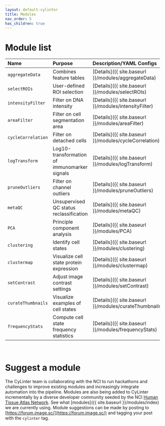 ```yaml
---
layout: default-cylinter
title: Modules
nav_order: 5
has_children: true
---
```


# Module list

| Name | Purpose | Description/YAML Configs |
| :-- | :-- | :-- |
| `aggregateData` | Combines feature tables | [Details]({{ site.baseurl }}/modules/aggregateData) |
| `selectROIs` | User-defined ROI selection | [Details]({{ site.baseurl }}/modules/selectROIs) |
| `intensityFilter` | Filter on DNA intensity | [Details]({{ site.baseurl }}/modules/intensityFilter) |
| `areaFilter` | Filter on cell segmentation area | [Details]({{ site.baseurl }}/modules/areaFilter) |
| `cycleCorrelation` | Filter on detached cells | [Details]({{ site.baseurl }}/modules/cycleCorrelation) |
| `logTransform` | Log10-transformation of immunomarker signals | [Details]({{ site.baseurl }}/modules/logTransform)
| `pruneOutliers` | Filter on channel outliers | [Details]({{ site.baseurl }}/modules/pruneOutliers) |
| `metaQC` |  Unsupervised QC status reclassification | [Details]({{ site.baseurl }}/modules/metaQC)
| `PCA` | Principle component analysis | [Details]({{ site.baseurl }}/modules/PCA)
| `clustering` | Identify cell states | [Details]({{ site.baseurl }}/modules/clustering)
| `clustermap` | Visualize cell state protein expression | [Details]({{ site.baseurl }}/modules/clustermap)
| `setContrast` | Adjust image contrast settings | [Details]({{ site.baseurl }}/modules/setContrast)
| `curateThumbnails` | Visualize examples of cell states | [Details]({{ site.baseurl }}/modules/curateThumbnails)
| `frequencyStats` | Compute cell state frequency statistics | [Details]({{ site.baseurl }}/modules/frequencyStats) |

<br/>

# Suggest a module
The CyLinter team is collaborating with the NCI to run hackathons and challenges to improve existing modules and increasingly integrate automation into the pipeline. Modules are also being added to CyLinter incrementally by a diverse developer community seeded by the NCI [Human Tissue Atlas Network](https://humantumoratlas.org/). See what [modules]({{ site.baseurl }}/modules/index) we are currently using. Module suggestions can be made by posting to [https://forum.image.sc/](https://forum.image.sc/) and tagging your post with the `cylinter` tag.
